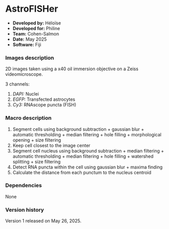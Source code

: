 # AstroFISHer

* **Developed by:** Héloïse
* **Developed for:** Philine
* **Team:** Cohen-Salmon
* **Date:** May 2025
* **Software:** Fiji


### Images description

2D images taken using a x40 oil immersion objective on a Zeiss videomicroscope.

3 channels:
  1. *DAPI:* Nuclei
  2. *EGFP:* Transfected astrocytes
  3. *Cy3:* RNAscope puncta (FISH)

     
### Macro description

1. Segment cells using background subtraction + gaussian blur + automatic thresholding + median filtering + hole filling + morphological opening + size filtering
2. Keep cell closest to the image center
3. Segment cell nucleus using background subtraction + median filtering + automatic thresholding + median filtering + hole filling + watershed splitting + size filtering
4. Detect RNA puncta within the cell using gaussian blur + maxima finding
5. Calculate the distance from each punctum to the nucleus centroid

### Dependencies

None

### Version history

Version 1 released on May 26, 2025.

